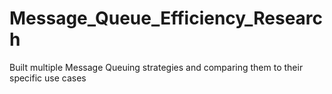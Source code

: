 # Message_Queue_Efficiency_Research
Built multiple Message Queuing strategies and comparing them to their specific use cases
